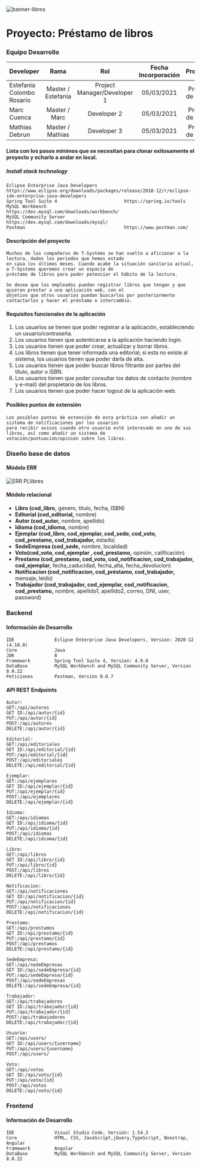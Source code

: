 ![banner-libros](https://user-images.githubusercontent.com/78431881/112316874-cc4fa500-8cab-11eb-88d6-d7a554a01cf8.jpeg)

# Proyecto: Préstamo de libros 

### Equipo Desarrollo 

| Developer | Rama | Rol | Fecha Incorporación | Proyecto | Versión |
| --- | :---:  | :---:  | :---:  | :---: | :---:  |
| Estefania Colombo Rosario| Master / Estefania | Project Manager/Developer 1  | 05/03/2021 | Prestéc de llibres  |   1.0|
| Marc Cuenca | Master / Marc | Developer 2 | 05/03/2021 | Prestéc de llibres  |   1.0|
| Mathias Debrun | Master / Mathias | Developer 3| 05/03/2021 | Prestéc de llibres  |   1.0|

#### Lista con los pasos mínimos que se necesitan para clonar exitosamente el proyecto y echarlo a andar en local.

##### Install stack technology

```
Eclipse Enterprise Java Developers          https://www.eclipse.org/downloads/packages/release/2018-12/r/eclipse-ide-enterprise-java-developers
Spring Tool Suite 4                         https://spring.io/tools
MySQL Workbench                             https://dev.mysql.com/downloads/workbench/
MySQL Community Server                      https://dev.mysql.com/downloads/mysql/
Postman                                     https://www.postman.com/
```

#### Descripción del proyecto 

```
Muchos de los compañeros de T-Systems se han vuelto a aficionar a la lectura, dados los periodos que hemos estado 
en casa los últimos meses. Cuando acabe la situación sanitaria actual, a T-Systems queremos crear un espacio de 
préstamo de libros para poder potenciar el hábito de la lectura.

Se desea que los empleados puedan registrar libros que tengan y que quieran prestar a una aplicación web, con el 
objetivo que otros usuarios puedan buscarlos por posteriormente contactarlos y hacer el préstamo o intercambio.
```

#### Requisitos funcionales de la aplicación
  1. Los usuarios se tienen que poder registrar a la aplicación, estableciendo un usuario/contraseña.
  2. Los usuarios tienen que autenticarse a la aplicación haciendo login.
  3. Los usuarios tienen que poder crear, actualizar y borrar libros.
  4. Los libros tienen que tener informada una editorial; si esta no existe al sistema, los usuarios tienen que poder darla de alta.
  5. Los usuarios tienen que poder buscar libros filtrante por partes del título, autor o ISBN.
  6. Los usuarios tienen que poder consultar los datos de contacto (nombre y e-mail) del propietario de los libros.
  7. Los usuarios tienen que poder hacer logout de la aplicación web.

#### Posibles puntos de extensión

```
Los posibles puntos de extensión de esta práctica son añadir un sistema de notificaciones por los usuarios 
para recibir avisos cuando otro usuario esté interesado en uno de sus libros, así como añadir un sistema de
votación/puntuación/opinión sobre los libros.
```

### Diseño base de datos 

#### Módelo ERR
![ERR PLlibres](https://user-images.githubusercontent.com/78431881/112317681-952dc380-8cac-11eb-9351-f1b196439dd8.png)

#### Módelo relacional
- **Libro (cod_libro,** genero, titulo, fecha, ISBN)
- **Editorial (cod_editorial,** nombre)
- **Autor (cod_autor,** nombre, apellido)
- **Idioma (cod_idioma,** nombre)
- **Ejemplar (cod_libro, cod_ejemplar, cod_sede, cod_voto, cod_prestamo, cod_trabajador,** estado)
- **SedeEmpresa (cod_sede,** nombre, localidad)
- **Voto(cod_voto, cod_ejemplar , cod_prestamo,** opinión, calificación)
- **Prestamo (cod_prestamo, cod_voto, cod_notificacion, cod_trabajador, cod_ejemplar,** fecha_caducidad, fecha_alta, fecha_devolucion)
- **Notificacion (cod_notificacion, cod_préstamo, cod_trabajador,** mensaje, leído)
- **Trabajador (cod_trabajador, cod_ejemplar, cod_notificacion, cod_prestamo,** nombre, apellido1, apellido2, correo, DNI, user,   password)

### Backend

#### Información de Desarrollo

```
IDE               Eclipse Enterprise Java Developers, Version: 2020-12 (4.18.0)
Core              Java
JDK               8
Framework         Spring Tool Suite 4, Version: 4.9.0
DataBase          MySQL Workbench and MySQL Community Server, Version 8.0.22 
Peticiones        Postman, Versión 8.0.7 
```

#### API REST Endpoints

```
Autor:
GET:/api/autores
GET ID:/api/autor/{id}
PUT:/api/autor/{id}
POST:/api/autores
DELETE:/api/autor/{id}

Editorial:
GET:/api/editoriales
GET ID:/api/editorial/{id}
PUT:/api/editorial/{id}
POST:/api/editoriales
DELETE:/api/editorial/{id}

Ejemplar:
GET:/api/ejemplares
GET ID:/api/ejemplar/{id}
PUT:/api/ejemplar/{id}
POST:/api/ejemplares
DELETE:/api/ejemplar/{id}

Idioma:
GET:/api/idiomas
GET ID:/api/idioma/{id}
PUT:/api/idioma/{id}
POST:/api/idiomas
DELETE:/api/idioma/{id}

Libro:
GET:/api/libros
GET ID:/api/libro/{id}
PUT:/api/libro/{id}
POST:/api/libros
DELETE:/api/libro/{id}

Notificacion:
GET:/api/notificaciones
GET ID:/api/notificacion/{id}
PUT:/api/notificacion/{id}
POST:/api/notificaciones
DELETE:/api/notificacion/{id}

Prestamo:
GET:/api/prestamos
GET ID:/api/prestamo/{id}
PUT:/api/prestamo/{id}
POST:/api/prestamos
DELETE:/api/prestamo/{id}

SedeEmpresa:
GET:/api/sedeEmpresas
GET ID:/api/sedeEmpresa/{id}
PUT:/api/sedeEmpresa/{id}
POST:/api/sedeEmpresas
DELETE:/api/sedeEmpresa/{id}

Trabajador:
GET:/api/trabajadores
GET ID:/api/trabajador/{id}
PUT:/api/trabajador/{id}
POST:/api/trabajadores
DELETE:/api/trabajador/{id}

Usuario:
GET:/api/users/
GET ID:/api/users/{username}
PUT:/api/users/{username}
POST:/api/users/

Voto:
GET:/api/votos
GET ID:/api/voto/{id}
PUT:/api/voto/{id}
POST:/api/votos
DELETE:/api/voto/{id}
```

### Frontend

#### Información de Desarrollo

```
IDE               Visual Studio Code, Versión: 1.54.3
Core              HTML, CSS, JavaScript,jQuery,TypeScript, Boostrap, Angular
Framework         Angular
DataBase          MySQL Workbench and MySQL Community Server, Version 8.0.22 
```


